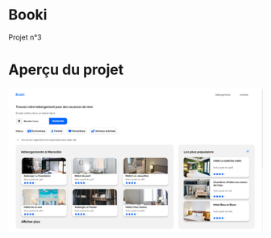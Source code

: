# Booki
Projet n°3

<h1>Aperçu du projet</h1>
<img src="https://github.com/ValerianMermoz/Booki/raw/main/images/Overview.png">
